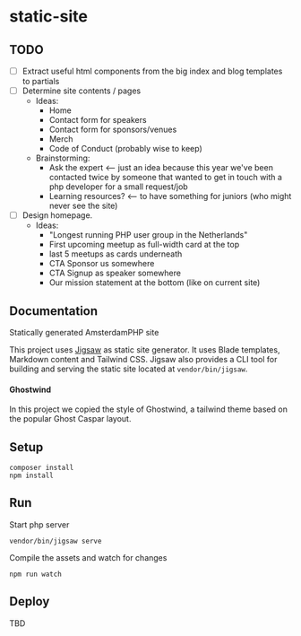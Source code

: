 # static-site

## TODO

- [ ] Extract useful html components from the big index and blog templates to partials
- [ ] Determine site contents / pages
  - Ideas:
    - Home
    - Contact form for speakers
    - Contact form for sponsors/venues
    - Merch
    - Code of Conduct (probably wise to keep)
  - Brainstorming:
    - Ask the expert <-- just an idea because this year we've been contacted twice by someone that wanted to get in touch with a php developer for a small request/job
    - Learning resources? <-- to have something for juniors (who might never see the site)
- [ ] Design homepage.
  - Ideas: 
    - "Longest running PHP user group in the Netherlands"
    - First upcoming meetup as full-width card at the top
    - last 5 meetups as cards underneath
    - CTA Sponsor us somewhere
    - CTA Signup as speaker somewhere
    - Our mission statement at the bottom (like on current site)

## Documentation

Statically generated AmsterdamPHP site

This project uses [Jigsaw](https://jigsaw.tighten.com/docs/installation/) as static site generator.
It uses Blade templates, Markdown content and Tailwind CSS. 
Jigsaw also provides a CLI tool for building and serving the static site located at `vendor/bin/jigsaw`.

#### Ghostwind

In this project we copied the style of Ghostwind, a tailwind theme based on the popular Ghost Caspar layout.

## Setup

```
composer install
npm install
```

## Run

Start php server
```
vendor/bin/jigsaw serve
```

Compile the assets and watch for changes
```
npm run watch
```

## Deploy

TBD
